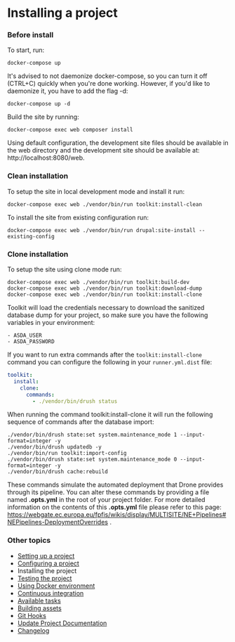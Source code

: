 # Installing a project

### Before install
To start, run:

```
docker-compose up
```

It's advised to not daemonize docker-compose, so you can turn it off (CTRL+C) quickly when you're done working. However, if you'd like to daemonize it, you have to add the flag -d:

```
docker-compose up -d
```

Build the site by running:
```
docker-compose exec web composer install
```

Using default configuration, the development site files should be available in the web directory and the development site should be available at: http://localhost:8080/web.


### Clean installation

To setup the site in local development mode and install it run:

```
docker-compose exec web ./vendor/bin/run toolkit:install-clean
```

To install the site from existing configuration run:

```
docker-compose exec web ./vendor/bin/run drupal:site-install --existing-config
```


### Clone installation


To setup the site using clone mode run:

```
docker-compose exec web ./vendor/bin/run toolkit:build-dev
docker-compose exec web ./vendor/bin/run toolkit:download-dump
docker-compose exec web ./vendor/bin/run toolkit:install-clone
```

Toolkit will load the credentials necessary to download the sanitized database dump for your project, so make sure you have the following variables in your environment:

```
- ASDA_USER
- ASDA_PASSWORD
```

If you want to run extra commands after the `toolkit:install-clone` command you
can configure the following in your `runner.yml.dist` file:

```yaml
toolkit:
  install:
    clone:
      commands:
        - ./vendor/bin/drush status
```

When running the command toolkit:install-clone it will run the following sequence of commands after the database import:

```
./vendor/bin/drush state:set system.maintenance_mode 1 --input-format=integer -y
./vendor/bin/drush updatedb -y
./vendor/bin/run toolkit:import-config
./vendor/bin/drush state:set system.maintenance_mode 0 --input-format=integer -y
./vendor/bin/drush cache:rebuild
```

These commands simulate the automated deployment that Drone provides through its pipeline. You can alter these commands by providing a file named **.opts.yml** in the root of your project folder. For more detailed information on the contents of this **.opts.yml** file please refer to this page: https://webgate.ec.europa.eu/fpfis/wikis/display/MULTISITE/NE+Pipelines#NEPipelines-DeploymentOverrides .

### Other topics
- [Setting up a project](/docs/setting-up-project.md)
- [Configuring a project](/docs/configuring-project.md)
- Installing the project
- [Testing the project](/docs/testing-project.md)
- [Using Docker environment](/docs/docker-environment.md)
- [Continuous integration](/docs/continuous-integration.md)
- [Available tasks](/docs/available-tasks.md)
- [Building assets](/docs/building-assets.md)
- [Git Hooks](/docs/git-hooks.md)
- [Update Project Documentation](/docs/project-documentation.md)
- [Changelog](/CHANGELOG.md)

